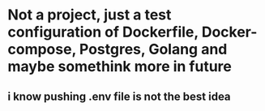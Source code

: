 # Not a project, just a test configuration of Dockerfile, Docker-compose, Postgres, Golang and maybe somethink more in future

## i know pushing .env file is not the best idea
